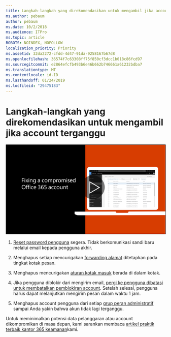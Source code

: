```yaml
---
title: Langkah-langkah yang direkomendasikan untuk mengambil jika account terganggu
ms.author: pebaum
author: pebaum
ms.date: 10/2/2018
ms.audience: ITPro
ms.topic: article
ROBOTS: NOINDEX, NOFOLLOW
localization_priority: Priority
ms.assetid: 32da2272-cfdd-4d47-91da-9258167b67d8
ms.openlocfilehash: 36574f7c63308ff75f850cf3dcc1b018c86fcd97
ms.sourcegitcommit: e2864efcfb493b6e46b662b746661a61232bdba7
ms.translationtype: MT
ms.contentlocale: id-ID
ms.lasthandoff: 01/24/2019
ms.locfileid: "29475183"
---
```

# <a name="recommended-steps-to-take-if-an-account-is-compromised"></a>Langkah-langkah yang direkomendasikan untuk mengambil jika account terganggu

[![Memperbaiki account dikompromikan Office 365](media/797f355b-22a1-468e-91a4-a9d5bc45b19a.png)](https://www.microsoft.com/videoplayer/embed/RE2jvOb?pid=ocpVideo0-innerdiv-oneplayer&amp;postJsllMsg=true&amp;maskLevel=20&amp;autoplay=true)
  
1. [Reset password pengguna](https://support.office.com/article/7a5d073b-7fae-4aa5-8f96-9ecd041aba9c) segera. Tidak berkomunikasi sandi baru melalui email kepada pengguna akhir. 
    
2. Menghapus setiap mencurigakan [forwarding alamat](https://support.office.com/article/ab5eb117-0f22-4fa7-a662-3a6bdb0add74) ditetapkan pada tingkat kotak pesan. 
    
3. Menghapus mencurigakan [aturan kotak masuk](https://support.office.com/article/1433E3A0-7FB0-4999-B536-50E05CB67FED) berada di dalam kotak. 
    
4. Jika pengguna diblokir dari mengirim email, [pergi ke pengguna dibatasi untuk membatalkan pemblokiran account](https://protection.office.com/?hash=/restrictedusers). Setelah selesai, pengguna harus dapat melanjutkan mengirim pesan dalam waktu 1 jam.
    
5. Menghapus account pengguna dari setiap [grup peran administratif](https://support.office.com/article/eac4d046-1afd-4f1a-85fc-8219c79e1504) sampai Anda yakin bahwa akun tidak lagi terganggu. 
    
Untuk meminimalkan potensi data pelanggaran atau account dikompromikan di masa depan, kami sarankan membaca [artikel praktik terbaik kantor 365 keamanan](https://support.office.com/article/9295e396-e53d-49b9-ae9b-0b5828cdedc3)kami.
  

